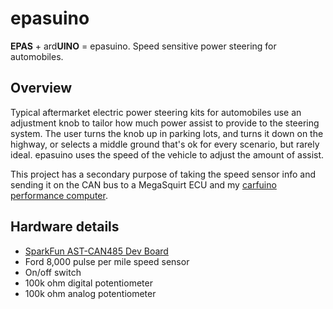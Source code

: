 # epasuino

**EPAS** + ard**UINO** = epasuino. Speed sensitive power steering for automobiles.

## Overview
Typical aftermarket electric power steering kits for automobiles use an adjustment knob to tailor how much power assist to provide to the steering system. The user turns the knob up in parking lots, and turns it down on the highway, or selects a middle ground that's ok for every scenario, but rarely ideal. epasuino uses the speed of the vehicle to adjust the amount of assist.

This project has a secondary purpose of taking the speed sensor info and sending it on the CAN bus to a MegaSquirt ECU and my [carfuino performance computer](https://github.com/srenner/carfuino).

## Hardware details
* [SparkFun AST-CAN485 Dev Board](https://www.sparkfun.com/products/14483)
* Ford 8,000 pulse per mile speed sensor
* On/off switch
* 100k ohm digital potentiometer
* 100k ohm analog potentiometer
